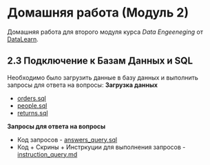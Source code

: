 <a id="up"></a>
# Домашняя работа (Модуль 2)
Домашняя работа для второго модуля курса _Data Engeeneging_ от [DataLearn](https://datalearn.ru/).
## 2.3 Подключение к Базам Данных и SQL
Необходимо было загрузить данные в базу данных и выполнить запросы для ответа на вопросы:
__Загрузка данных__
- [orders.sql](https://github.com/sadokhin/DE-101/blob/72445cb4f0e1bdfacb592d0c1908a2b6783c46d8/Module%202/orders.sql) 
- [people.sql](https://github.com/sadokhin/DE-101/blob/72445cb4f0e1bdfacb592d0c1908a2b6783c46d8/Module%202/people.sql)
- [returns.sql](https://github.com/sadokhin/DE-101/blob/72445cb4f0e1bdfacb592d0c1908a2b6783c46d8/Module%202/returns.sql)

__Запросы для ответа на вопросы__
- Код запросов - [answers_query.sql](https://github.com/sadokhin/DE-101/blob/72445cb4f0e1bdfacb592d0c1908a2b6783c46d8/Module%202/answers_query.sql)
- Код + Скрины + Инстркуции для выполнения запросов - [instruction_query.md](https://github.com/sadokhin/DE-101/blob/72445cb4f0e1bdfacb592d0c1908a2b6783c46d8/Module%202/instruction_query.md)
